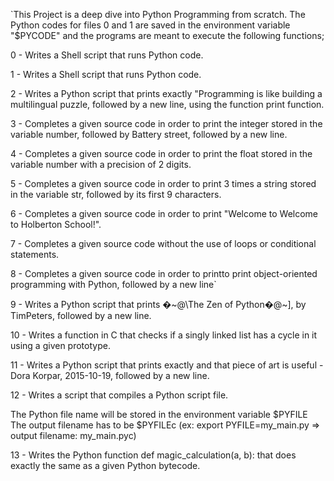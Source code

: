 `This Project is a deep dive into Python Programming from scratch. The Python codes for files 0 and 1 are saved in the environment variable "$PYCODE" and the programs are meant to execute the following functions;

0 - Writes a Shell script that runs Python code.

1 - Writes a Shell script that runs Python code.

2 - Writes a Python script that prints exactly "Programming is like building a multilingual puzzle, followed by a new line, using the function print function.

3 - Completes a given source code in order to print the integer stored in the variable number, followed by Battery street, followed by a new line.

4 - Completes a given source code in order to print the float stored in the variable number with a precision of 2 digits.

5 - Completes a given source code in order to print 3 times a string stored in the variable str, followed by its first 9 characters.

6 - Completes a given source code in order to print "Welcome to Welcome to Holberton School!".

7 - Completes a given source code without the use of loops or conditional statements.

8 - Completes a given source code in order to printto print object-oriented programming with Python, followed by a new line`

9 - Writes a Python script that prints �~@\The Zen of Python�@~], by TimPeters, followed by a new line.

10 - Writes a function in C that checks if a singly linked list has a cycle in it using a given prototype.

11 - Writes a Python script that prints exactly and that piece of art is useful - Dora Korpar, 2015-10-19, followed by a new line.

12 - Writes a script that compiles a Python script file.

The Python file name will be stored in the environment variable $PYFILE
The output filename has to be $PYFILEc (ex: export PYFILE=my_main.py => output filename: my_main.pyc)

13 - Writes the Python function def magic_calculation(a, b): that does exactly the same as a given Python bytecode.
